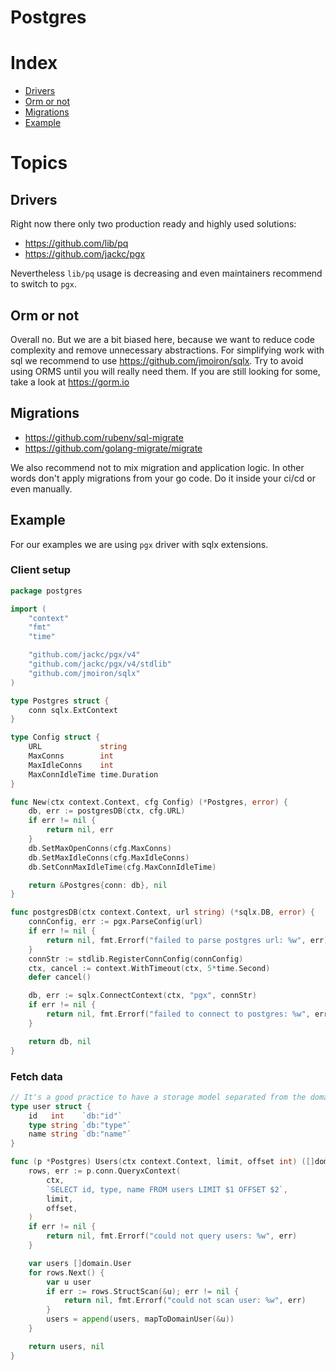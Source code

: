 # Postgres

# Index

* [Drivers](#drivers)
* [Orm or not](#orm-or-not)
* [Migrations](#migrations)
* [Example](#example)

# Topics


## Drivers
Right now there only two production ready and highly used solutions:
* https://github.com/lib/pq 
* https://github.com/jackc/pgx

Nevertheless `lib/pq` usage is decreasing and even maintainers recommend to switch to `pgx`.

## Orm or not
Overall no. But we are a bit biased here, because we want to reduce code complexity and remove unnecessary abstractions. For simplifying work with sql we recommend to use https://github.com/jmoiron/sqlx. Try to avoid using ORMS until you will really need them. If you are still looking for some, take a look at https://gorm.io

## Migrations
* https://github.com/rubenv/sql-migrate
* https://github.com/golang-migrate/migrate

We also recommend not to mix migration and application logic. In other words don't apply migrations from your go code. Do it inside your ci/cd or even manually.

## Example
For our examples we are using `pgx` driver with sqlx extensions.

### Client setup
```go
package postgres

import (
	"context"
	"fmt"
	"time"

	"github.com/jackc/pgx/v4"
	"github.com/jackc/pgx/v4/stdlib"
	"github.com/jmoiron/sqlx"
)

type Postgres struct {
	conn sqlx.ExtContext
}

type Config struct {
	URL             string
	MaxConns        int          
	MaxIdleConns    int          
	MaxConnIdleTime time.Duration
}

func New(ctx context.Context, cfg Config) (*Postgres, error) {
	db, err := postgresDB(ctx, cfg.URL)
	if err != nil {
		return nil, err
	}
	db.SetMaxOpenConns(cfg.MaxConns)
	db.SetMaxIdleConns(cfg.MaxIdleConns)
	db.SetConnMaxIdleTime(cfg.MaxConnIdleTime)

	return &Postgres{conn: db}, nil
}

func postgresDB(ctx context.Context, url string) (*sqlx.DB, error) {
	connConfig, err := pgx.ParseConfig(url)
	if err != nil {
		return nil, fmt.Errorf("failed to parse postgres url: %w", err)
	}
	connStr := stdlib.RegisterConnConfig(connConfig)
	ctx, cancel := context.WithTimeout(ctx, 5*time.Second)
	defer cancel()

	db, err := sqlx.ConnectContext(ctx, "pgx", connStr)
	if err != nil {
		return nil, fmt.Errorf("failed to connect to postgres: %w", err)
	}

	return db, nil
}
```

### Fetch data
```go
// It's a good practice to have a storage model separated from the domain one.
type user struct {
    id   int    `db:"id"`
    type string `db:"type"`
    name string `db:"name"`
}

func (p *Postgres) Users(ctx context.Context, limit, offset int) ([]domain.User, error) {
	rows, err := p.conn.QueryxContext(
		ctx,
		`SELECT id, type, name FROM users LIMIT $1 OFFSET $2`,
        limit,
		offset,
	)
	if err != nil {
		return nil, fmt.Errorf("could not query users: %w", err)
	}

	var users []domain.User
	for rows.Next() {
		var u user
		if err := rows.StructScan(&u); err != nil {
			return nil, fmt.Errorf("could not scan user: %w", err)
		}
		users = append(users, mapToDomainUser(&u))
	}

	return users, nil
}
```

